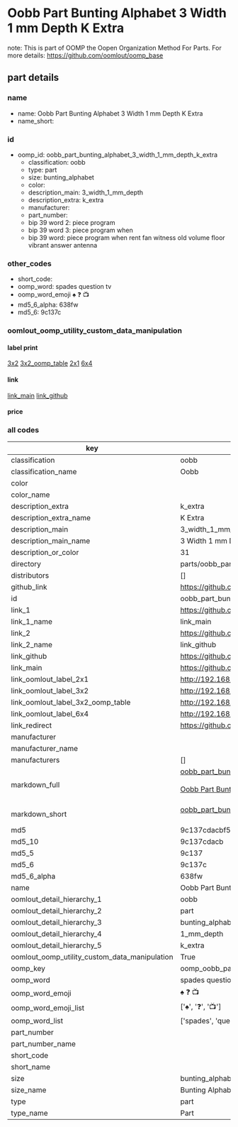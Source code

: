 # Oobb Part Bunting Alphabet 3 Width 1 mm Depth K Extra  

note: This is part of OOMP the Oopen Organization Method For Parts. For more details: https://github.com/oomlout/oomp_base

##  part details
  







### name
* name: Oobb Part Bunting Alphabet 3 Width 1 mm Depth K Extra
* name_short: 
### id
* oomp_id: oobb_part_bunting_alphabet_3_width_1_mm_depth_k_extra
  * classification: oobb
  * type: part
  * size: bunting_alphabet
  * color: 
  * description_main: 3_width_1_mm_depth
  * description_extra: k_extra
  * manufacturer: 
  * part_number: 
  * bip 39 word 2: piece program
  * bip 39 word 3: piece program when
  * bip 39 word: piece program when rent fan witness old volume floor vibrant answer antenna

### other_codes
* short_code: 
* oomp_word: spades question tv
* oomp_word_emoji :spades: :question: :tv:
* md5_6_alpha: 638fw
* md5_6: 9c137c






### oomlout_oomp_utility_custom_data_manipulation
#### label print
[3x2](http://192.168.1.245:1112/?label=oomp%20638fw)
[3x2_oomp_table](http://192.168.1.108:1112/?label=oomp%20638fw)
[2x1](http://192.168.1.242:1112/?label=oomp%20638fw)
[6x4](http://192.168.1.55:1112/?label=oomp%20638fw)    

#### link

[link_main](https://github.com/oomlout/oomlout_oomp_version_1_messy/tree/main/parts/oobb_part_bunting_alphabet_3_width_1_mm_depth_k_extra) [link_github](https://github.com/oomlout/oomlout_oomp_version_1_messy/tree/main/parts/oobb_part_bunting_alphabet_3_width_1_mm_depth_k_extra)                             

#### price







### all codes 
| key | value |  
| --- | --- |  
| classification | oobb |  
| classification_name | Oobb |  
| color |  |  
| color_name |  |  
| description_extra | k_extra |  
| description_extra_name | K Extra |  
| description_main | 3_width_1_mm_depth |  
| description_main_name | 3 Width 1 mm Depth |  
| description_or_color | 31 |  
| directory | parts/oobb_part_bunting_alphabet_3_width_1_mm_depth_k_extra |  
| distributors | [] |  
| github_link | https://github.com/oomlout/oomlout_oomp_part_src/tree/main/parts/oobb_part_bunting_alphabet_3_width_1_mm_depth_k_extra |  
| id | oobb_part_bunting_alphabet_3_width_1_mm_depth_k_extra |  
| link_1 | https://github.com/oomlout/oomlout_oomp_version_1_messy/tree/main/parts/oobb_part_bunting_alphabet_3_width_1_mm_depth_k_extra |  
| link_1_name | link_main |  
| link_2 | https://github.com/oomlout/oomlout_oomp_version_1_messy/tree/main/parts/oobb_part_bunting_alphabet_3_width_1_mm_depth_k_extra |  
| link_2_name | link_github |  
| link_github | https://github.com/oomlout/oomlout_oomp_version_1_messy/tree/main/parts/oobb_part_bunting_alphabet_3_width_1_mm_depth_k_extra |  
| link_main | https://github.com/oomlout/oomlout_oomp_version_1_messy/tree/main/parts/oobb_part_bunting_alphabet_3_width_1_mm_depth_k_extra |  
| link_oomlout_label_2x1 | http://192.168.1.242:1112/?label=oomp%20638fw |  
| link_oomlout_label_3x2 | http://192.168.1.245:1112/?label=oomp%20638fw |  
| link_oomlout_label_3x2_oomp_table | http://192.168.1.108:1112/?label=oomp%20638fw |  
| link_oomlout_label_6x4 | http://192.168.1.55:1112/?label=oomp%20638fw |  
| link_redirect | https://github.com/oomlout/oomlout_oomp_version_1_messy/tree/main/parts/oobb_part_bunting_alphabet_3_width_1_mm_depth_k_extra |  
| manufacturer |  |  
| manufacturer_name |  |  
| manufacturers | [] |  
| markdown_full | [oobb_part_bunting_alphabet_3_width_1_mm_depth_k_extra](none)<br>[](none)<br>[Oobb Part Bunting Alphabet 3 Width 1 Mm Depth K Extra](none)<br><br> |  
| markdown_short | [oobb_part_bunting_alphabet_3_width_1_mm_depth_k_extra](none)<br><br> |  
| md5 | 9c137cdacbf5d343f2a96b65f46afd23 |  
| md5_10 | 9c137cdacb |  
| md5_5 | 9c137 |  
| md5_6 | 9c137c |  
| md5_6_alpha | 638fw |  
| name | Oobb Part Bunting Alphabet 3 Width 1 mm Depth K Extra |  
| oomlout_detail_hierarchy_1 | oobb |  
| oomlout_detail_hierarchy_2 | part |  
| oomlout_detail_hierarchy_3 | bunting_alphabet |  
| oomlout_detail_hierarchy_4 | 1_mm_depth |  
| oomlout_detail_hierarchy_5 | k_extra |  
| oomlout_oomp_utility_custom_data_manipulation | True |  
| oomp_key | oomp_oobb_part_bunting_alphabet_3_width_1_mm_depth_k_extra |  
| oomp_word | spades question tv |  
| oomp_word_emoji | :spades: :question: :tv: |  
| oomp_word_emoji_list | [':spades:', ':question:', ':tv:'] |  
| oomp_word_list | ['spades', 'question', 'tv'] |  
| part_number |  |  
| part_number_name |  |  
| short_code |  |  
| short_name |  |  
| size | bunting_alphabet |  
| size_name | Bunting Alphabet |  
| type | part |  
| type_name | Part |  
